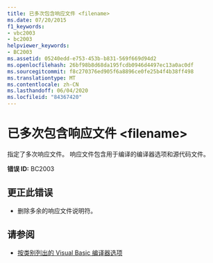 ```yaml
---
title: 已多次包含响应文件 <filename>
ms.date: 07/20/2015
f1_keywords:
- vbc2003
- bc2003
helpviewer_keywords:
- BC2003
ms.assetid: 05240edd-e753-453b-b831-569f669d94d2
ms.openlocfilehash: 26bf98b8d68da195fcdb0946d4497ec13a0ac0df
ms.sourcegitcommit: f8c270376ed905f6a8896ce0fe25b4f4b38ff498
ms.translationtype: MT
ms.contentlocale: zh-CN
ms.lasthandoff: 06/04/2020
ms.locfileid: "84367420"
---
```

# <a name="response-file-filename-included-multiple-times"></a>已多次包含响应文件 \<filename>
指定了多次响应文件。 响应文件包含用于编译的编译器选项和源代码文件。  
  
 **错误 ID:** BC2003  
  
## <a name="to-correct-this-error"></a>更正此错误  
  
- 删除多余的响应文件说明符。  
  
## <a name="see-also"></a>请参阅

- [按类别列出的 Visual Basic 编译器选项](../reference/command-line-compiler/compiler-options-listed-by-category.md)
